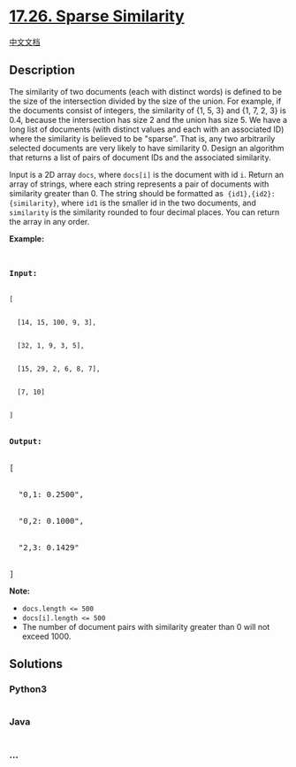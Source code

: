 # [17.26. Sparse Similarity](https://leetcode.cn/problems/sparse-similarity-lcci)

[中文文档](/lcci/17.26.Sparse%20Similarity/README.md)

## Description

<p>The similarity of two documents (each with distinct words) is defined to be the size of the intersection divided by the size of the union. For example, if the documents consist of integers, the similarity of {1, 5, 3} and {1, 7, 2, 3} is 0.4, because the intersection has size 2 and the union has size 5.&nbsp;We have a long list of documents (with distinct values and each with an associated ID) where the similarity is believed to be &quot;sparse&quot;. That is, any two arbitrarily selected documents are very likely to have similarity 0. Design an algorithm that returns a list of pairs of document IDs and the associated similarity.</p>

<p>Input is a 2D array&nbsp;<code>docs</code>, where&nbsp;<code>docs[i]</code>&nbsp;is the document with id&nbsp;<code>i</code>. Return an array of strings, where each string represents a pair of documents with similarity greater than 0. The string should be formatted as&nbsp; <code>{id1},{id2}: {similarity}</code>, where <code>id1</code>&nbsp;is the smaller id in the two documents, and <code>similarity</code> is the similarity rounded to four decimal places. You can return the array in any order.</p>

<p><strong>Example:</strong></p>

<pre>


<strong>Input:</strong> 


<code>[


&nbsp; [14, 15, 100, 9, 3],


&nbsp; [32, 1, 9, 3, 5],


&nbsp; [15, 29, 2, 6, 8, 7],


&nbsp; [7, 10]


]</code>


<strong>Output:</strong>


[


&nbsp; &quot;0,1: 0.2500&quot;,


&nbsp; &quot;0,2: 0.1000&quot;,


&nbsp; &quot;2,3: 0.1429&quot;


]</pre>

<p><strong>Note: </strong></p>

<ul>
	<li><code>docs.length &lt;= 500</code></li>
	<li><code>docs[i].length &lt;= 500</code></li>
	<li>The number of document pairs with similarity greater than 0 will not exceed 1000.</li>
</ul>

## Solutions

<!-- tabs:start -->

### **Python3**

```python


```

### **Java**

```java


```

### **...**

```


```

<!-- tabs:end -->
